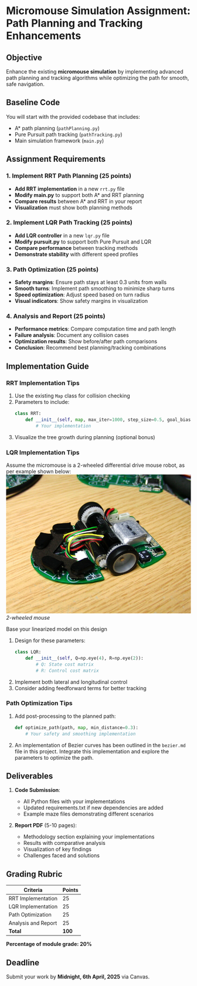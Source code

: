 # Micromouse Simulation Assignment: Path Planning and Tracking Enhancements

## Objective
Enhance the existing **micromouse simulation** by implementing advanced path planning and tracking algorithms while optimizing the path for smooth, safe navigation.

## Baseline Code
You will start with the provided codebase that includes:
- A* path planning (`pathPlanning.py`)
- Pure Pursuit path tracking (`pathTracking.py`)
- Main simulation framework (`main.py`)

## Assignment Requirements

### 1. Implement RRT Path Planning (25 points)
- **Add RRT implementation** in a new `rrt.py` file
- **Modify main.py** to support both A* and RRT planning
- **Compare results** between A* and RRT in your report
- **Visualization** must show both planning methods

### 2. Implement LQR Path Tracking (25 points)
- **Add LQR controller** in a new `lqr.py` file
- **Modify pursuit.py** to support both Pure Pursuit and LQR
- **Compare performance** between tracking methods
- **Demonstrate stability** with different speed profiles

### 3. Path Optimization (25 points)
- **Safety margins**: Ensure path stays at least 0.3 units from walls
- **Smooth turns**: Implement path smoothing to minimize sharp turns
- **Speed optimization**: Adjust speed based on turn radius
- **Visual indicators**: Show safety margins in visualization

### 4. Analysis and Report (25 points)
- **Performance metrics**: Compare computation time and path length
- **Failure analysis**: Document any collision cases
- **Optimization results**: Show before/after path comparisons
- **Conclusion**: Recommend best planning/tracking combinations

## Implementation Guide

### RRT Implementation Tips
1. Use the existing `Map` class for collision checking
2. Parameters to include:
   ```python
   class RRT:
       def __init__(self, map, max_iter=1000, step_size=0.5, goal_bias=0.1):
           # Your implementation
   ```
3. Visualize the tree growth during planning (optional bonus)

### LQR Implementation Tips
Assume the micromouse is a 2-wheeled differential drive mouse robot, as per example shown below:
![Micromouse Maze Visualization](images//Micromouse_Green_Giant_V1.3.jpg) 
*2-wheeled mouse*

Base your linearized model on this design

1. Design for these parameters:
   ```python
   class LQR:
       def __init__(self, Q=np.eye(4), R=np.eye(2)):
           # Q: State cost matrix
           # R: Control cost matrix
   ```
2. Implement both lateral and longitudinal control
3. Consider adding feedforward terms for better tracking

### Path Optimization Tips
1. Add post-processing to the planned path:
   ```python
   def optimize_path(path, map, min_distance=0.3):
       # Your safety and smoothing implementation
   ```
2. An implementation of Bezier curves has been outlined in the `bezier.md` file in this project. Integrate this implementation and explore the parameters to optimize the path.

## Deliverables
1. **Code Submission**:
   - All Python files with your implementations
   - Updated requirements.txt if new dependencies are added
   - Example maze files demonstrating different scenarios

2. **Report PDF** (5-10 pages):
   - Methodology section explaining your implementations
   - Results with comparative analysis
   - Visualization of key findings
   - Challenges faced and solutions

## Grading Rubric

| Criteria                | Points |
|-------------------------|--------|
| RRT Implementation      | 25     |
| LQR Implementation      | 25     |
| Path Optimization       | 25     |
| Analysis and Report     | 25     |
| **Total**               | **100**|

**Percentage of module grade: 20%**

## Deadline
Submit your work by **Midnight, 6th April, 2025** via Canvas. 



